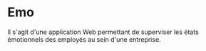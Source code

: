 # Emo

Il s'agit d'une application Web permettant de superviser les états émotionnels des employés au sein d'une entreprise.
